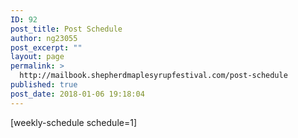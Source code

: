 ```yaml
---
ID: 92
post_title: Post Schedule
author: ng23055
post_excerpt: ""
layout: page
permalink: >
  http://mailbook.shepherdmaplesyrupfestival.com/post-schedule
published: true
post_date: 2018-01-06 19:18:04
---
```

[weekly-schedule schedule=1]